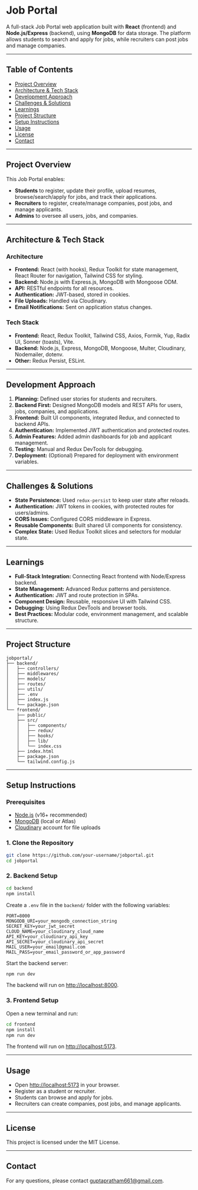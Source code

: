 # Job Portal

A full-stack Job Portal web application built with **React** (frontend) and **Node.js/Express** (backend), using **MongoDB** for data storage. The platform allows students to search and apply for jobs, while recruiters can post jobs and manage companies.

---

## Table of Contents

- [Project Overview](#project-overview)
- [Architecture & Tech Stack](#architecture--tech-stack)
- [Development Approach](#development-approach)
- [Challenges & Solutions](#challenges--solutions)
- [Learnings](#learnings)
- [Project Structure](#project-structure)
- [Setup Instructions](#setup-instructions)
- [Usage](#usage)
- [License](#license)
- [Contact](#contact)

---

## Project Overview

This Job Portal enables:
- **Students** to register, update their profile, upload resumes, browse/search/apply for jobs, and track their applications.
- **Recruiters** to register, create/manage companies, post jobs, and manage applicants.
- **Admins** to oversee all users, jobs, and companies.

---

## Architecture & Tech Stack

### Architecture

- **Frontend:** React (with hooks), Redux Toolkit for state management, React Router for navigation, Tailwind CSS for styling.
- **Backend:** Node.js with Express.js, MongoDB with Mongoose ODM.
- **API:** RESTful endpoints for all resources.
- **Authentication:** JWT-based, stored in cookies.
- **File Uploads:** Handled via Cloudinary.
- **Email Notifications:** Sent on application status changes.

### Tech Stack

- **Frontend:** React, Redux Toolkit, Tailwind CSS, Axios, Formik, Yup, Radix UI, Sonner (toasts), Vite.
- **Backend:** Node.js, Express, MongoDB, Mongoose, Multer, Cloudinary, Nodemailer, dotenv.
- **Other:** Redux Persist, ESLint.

---

## Development Approach

1. **Planning:** Defined user stories for students and recruiters.
2. **Backend First:** Designed MongoDB models and REST APIs for users, jobs, companies, and applications.
3. **Frontend:** Built UI components, integrated Redux, and connected to backend APIs.
4. **Authentication:** Implemented JWT authentication and protected routes.
5. **Admin Features:** Added admin dashboards for job and applicant management.
6. **Testing:** Manual and Redux DevTools for debugging.
7. **Deployment:** (Optional) Prepared for deployment with environment variables.

---

## Challenges & Solutions

- **State Persistence:** Used `redux-persist` to keep user state after reloads.
- **Authentication:** JWT tokens in cookies, with protected routes for users/admins.
- **CORS Issues:** Configured CORS middleware in Express.
- **Reusable Components:** Built shared UI components for consistency.
- **Complex State:** Used Redux Toolkit slices and selectors for modular state.

---

## Learnings

- **Full-Stack Integration:** Connecting React frontend with Node/Express backend.
- **State Management:** Advanced Redux patterns and persistence.
- **Authentication:** JWT and route protection in SPAs.
- **Component Design:** Reusable, responsive UI with Tailwind CSS.
- **Debugging:** Using Redux DevTools and browser tools.
- **Best Practices:** Modular code, environment management, and scalable structure.

---

## Project Structure

```
jobportal/
├── backend/
│   ├── controllers/
│   ├── middlewares/
│   ├── models/
│   ├── routes/
│   ├── utils/
│   ├── .env
│   ├── index.js
│   └── package.json
└── frontend/
    ├── public/
    ├── src/
    │   ├── components/
    │   ├── redux/
    │   ├── hooks/
    │   ├── lib/
    │   └── index.css
    ├── index.html
    ├── package.json
    └── tailwind.config.js
```

---

## Setup Instructions

### Prerequisites

- [Node.js](https://nodejs.org/) (v16+ recommended)
- [MongoDB](https://www.mongodb.com/) (local or Atlas)
- [Cloudinary](https://cloudinary.com/) account for file uploads

### 1. Clone the Repository

```sh
git clone https://github.com/your-username/jobportal.git
cd jobportal
```

### 2. Backend Setup

```sh
cd backend
npm install
```

Create a `.env` file in the `backend/` folder with the following variables:

```
PORT=8000
MONGODB_URI=your_mongodb_connection_string
SECRET_KEY=your_jwt_secret
CLOUD_NAME=your_cloudinary_cloud_name
API_KEY=your_cloudinary_api_key
API_SECRET=your_cloudinary_api_secret
MAIL_USER=your_email@gmail.com
MAIL_PASS=your_email_password_or_app_password
```

Start the backend server:

```sh
npm run dev
```
The backend will run on [http://localhost:8000](http://localhost:8000).

### 3. Frontend Setup

Open a new terminal and run:

```sh
cd frontend
npm install
npm run dev
```
The frontend will run on [http://localhost:5173](http://localhost:5173).

---

## Usage

- Open [http://localhost:5173](http://localhost:5173) in your browser.
- Register as a student or recruiter.
- Students can browse and apply for jobs.
- Recruiters can create companies, post jobs, and manage applicants.

---

## License

This project is licensed under the MIT License.

---

## Contact

For any questions, please contact [guptapratham661@gmail.com](mailto:guptapratham661@gmail.com).